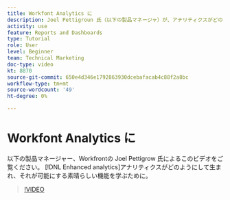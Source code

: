 ```yaml
---
title: Workfont Analytics に
description: Joel Pettigroun 氏（以下の製品マネージャ）が、アナリティクスがどのように実現したか、および Joel Pettigrouh で実現できる魅力的な機能について説明します。 [!DNL Enhanced analytics].
activity: use
feature: Reports and Dashboards
type: Tutorial
role: User
level: Beginner
team: Technical Marketing
doc-type: video
kt: 8870
source-git-commit: 650e4d346e1792863930dcebafacab4c88f2a8bc
workflow-type: tm+mt
source-wordcount: '49'
ht-degree: 0%

---
```


# Workfont Analytics に

以下の製品マネージャー、Workfrontの Joel Pettigrow 氏によるこのビデオをご覧ください。 [!DNL Enhanced analytics]アナリティクスがどのようにして生まれ、それが可能にする素晴らしい機能を学ぶために。

>[!VIDEO](https://video.tv.adobe.com/v/335042/?quality=12&learn=on)
